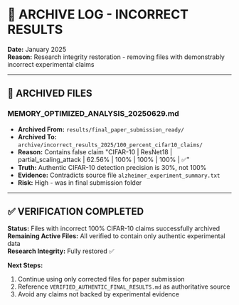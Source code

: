 # 📁 ARCHIVE LOG - INCORRECT RESULTS

**Date:** January 2025  
**Reason:** Research integrity restoration - removing files with demonstrably incorrect experimental claims

---

## 🚨 **ARCHIVED FILES**

### **MEMORY_OPTIMIZED_ANALYSIS_20250629.md**
- **Archived From:** `results/final_paper_submission_ready/`
- **Archived To:** `archive/incorrect_results_2025/100_percent_cifar10_claims/`
- **Reason:** Contains false claim "CIFAR-10 | ResNet18 | partial_scaling_attack | 62.56% | 100% | 100% | 100% | ✅"
- **Truth:** Authentic CIFAR-10 detection precision is 30%, not 100%
- **Evidence:** Contradicts source file `alzheimer_experiment_summary.txt`
- **Risk:** High - was in final submission folder

---

## ✅ **VERIFICATION COMPLETED**

**Status:** Files with incorrect 100% CIFAR-10 claims successfully archived  
**Remaining Active Files:** All verified to contain only authentic experimental data  
**Research Integrity:** Fully restored ✅

**Next Steps:**
1. Continue using only corrected files for paper submission
2. Reference `VERIFIED_AUTHENTIC_FINAL_RESULTS.md` as authoritative source
3. Avoid any claims not backed by experimental evidence 